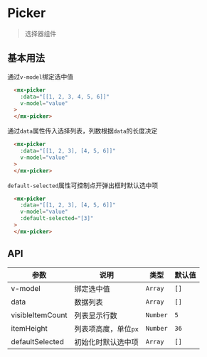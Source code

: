 # Picker

> 选择器组件

## 基本用法

通过`v-model`绑定选中值

```html
  <mx-picker
    :data="[[1, 2, 3, 4, 5, 6]]"
    v-model="value"
  >
  </mx-picker>
```

通过`data`属性传入选择列表，列数根据`data`的长度决定

```html
  <mx-picker
    :data="[[1, 2, 3], [4, 5, 6]]"
    v-model="value"
  >
  </mx-picker>
```

`default-selected`属性可控制点开弹出框时默认选中项
```html
  <mx-picker
    :data="[[1, 2, 3], [4, 5, 6]]"
    v-model="value"
    :default-selected="[3]"
  >
  </mx-picker>
```
## API

| 参数 | 说明 | 类型 | 默认值 |
| --- | --- | --- | --- |
| v-model | 绑定选中值 | `Array` | `[]` |
| data | 数据列表 | `Array` | `[]` |
| visibleItemCount | 列表显示行数 | `Number` | `5` |
| itemHeight | 列表项高度，单位`px` | `Number` | `36` |
| defaultSelected | 初始化时默认选中项 | `Array` | `[]` |
